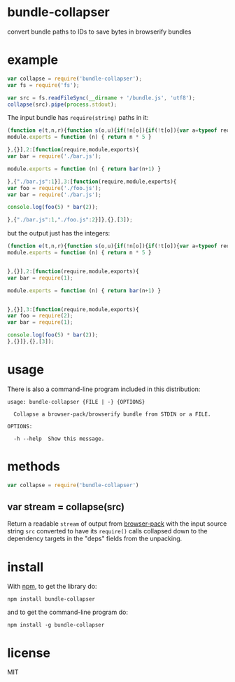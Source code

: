 # bundle-collapser

convert bundle paths to IDs to save bytes in browserify bundles

# example

``` js
var collapse = require('bundle-collapser');
var fs = require('fs');

var src = fs.readFileSync(__dirname + '/bundle.js', 'utf8');
collapse(src).pipe(process.stdout);
```

The input bundle has `require(string)` paths in it:

``` js
(function e(t,n,r){function s(o,u){if(!n[o]){if(!t[o]){var a=typeof require=="function"&&require;if(!u&&a)return a(o,!0);if(i)return i(o,!0);var f=new Error("Cannot find module '"+o+"'");throw f.code="MODULE_NOT_FOUND",f}var l=n[o]={exports:{}};t[o][0].call(l.exports,function(e){var n=t[o][1][e];return s(n?n:e)},l,l.exports,e,t,n,r)}return n[o].exports}var i=typeof require=="function"&&require;for(var o=0;o<r.length;o++)s(r[o]);return s})({1:[function(require,module,exports){
module.exports = function (n) { return n * 5 }

},{}],2:[function(require,module,exports){
var bar = require('./bar.js');

module.exports = function (n) { return bar(n+1) }

},{"./bar.js":1}],3:[function(require,module,exports){
var foo = require('./foo.js');
var bar = require('./bar.js');

console.log(foo(5) * bar(2));

},{"./bar.js":1,"./foo.js":2}]},{},[3]);
```

but the output just has the integers:

``` js
(function e(t,n,r){function s(o,u){if(!n[o]){if(!t[o]){var a=typeof require=="function"&&require;if(!u&&a)return a(o,!0);if(i)return i(o,!0);var f=new Error("Cannot find module '"+o+"'");throw f.code="MODULE_NOT_FOUND",f}var l=n[o]={exports:{}};t[o][0].call(l.exports,function(e){var n=t[o][1][e];return s(n?n:e)},l,l.exports,e,t,n,r)}return n[o].exports}var i=typeof require=="function"&&require;for(var o=0;o<r.length;o++)s(r[o]);return s})({1:[function(require,module,exports){
module.exports = function (n) { return n * 5 }


},{}],2:[function(require,module,exports){
var bar = require(1);

module.exports = function (n) { return bar(n+1) }


},{}],3:[function(require,module,exports){
var foo = require(2);
var bar = require(1);

console.log(foo(5) * bar(2));
},{}]},{},[3]);
```

# usage

There is also a command-line program included in this distribution:

```
usage: bundle-collapser {FILE | -} {OPTIONS}

  Collapse a browser-pack/browserify bundle from STDIN or a FILE.

OPTIONS:

  -h --help  Show this message.

```

# methods

``` js
var collapse = require('bundle-collapser')
```

## var stream = collapse(src)

Return a readable `stream` of output from
[browser-pack](https://npmjs.org/package/browser-pack) with the input source
string `src` converted to have its `require()` calls collapsed down to the
dependency targets in the "deps" fields from the unpacking.

# install

With [npm](https://npmjs.org), to get the library do:

```
npm install bundle-collapser
```

and to get the command-line program do:

```
npm install -g bundle-collapser
```

# license

MIT
